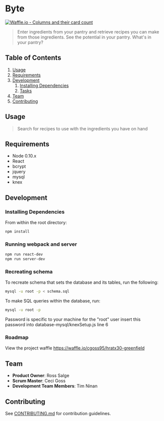 # Byte
[![Waffle.io - Columns and their card count](https://badge.waffle.io/80a914d46b5bfb2b1f52e16fd9c246f0fb12991aecefdc4cb1c430a9f5128487.svg?columns=all)](https://waffle.io/cgoss95/hratx30-greenfield)

> Enter ingredients from your pantry and retrieve recipes you can make from those ingredients. See the potential in your pantry. What's in your pantry?

## Table of Contents

1. [Usage](#Usage)
1. [Requirements](#requirements)
1. [Development](#development)
    1. [Installing Dependencies](#installing-dependencies)
    1. [Tasks](#tasks)
1. [Team](#team)
1. [Contributing](#contributing)

## Usage

> Search for recipes to use with the ingredients you have on hand

## Requirements

- Node 0.10.x
- React
- bcrypt
- jquery
- mysql
- knex


## Development

### Installing Dependencies

From within the root directory:

```sh
npm install
```

### Running webpack and server

```sh
npm run react-dev
npm run server-dev
```

### Recreating schema

To recreate schema that sets the database and its tables, run the following:

```sh
mysql -u root -p < schema.sql
```

To make SQL queries within the database, run:
``` sh
mysql -u root -p
```

Password is specific to your machine for the "root" user
insert this password into database-mysql/knexSetup.js line 6

### Roadmap

View the project waffle https://waffle.io/cgoss95/hratx30-greenfield

## Team
  - __Product Owner__: Ross Salge
  - __Scrum Master__: Ceci Goss
  - __Development Team Members__: Tim Ninan


## Contributing

See [CONTRIBUTING.md](CONTRIBUTING.md) for contribution guidelines.
